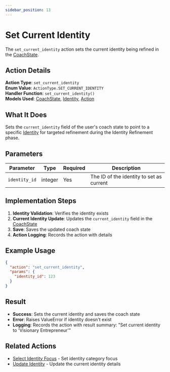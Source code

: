 ```yaml
---
sidebar_position: 13
---
```


# Set Current Identity

The `set_current_identity` action sets the current identity being refined in the [CoachState](../database/models/coach-state).

## Action Details

**Action Type**: `set_current_identity`  
**Enum Value**: `ActionType.SET_CURRENT_IDENTITY`  
**Handler Function**: `set_current_identity()`  
**Models Used**: [CoachState](../database/models/coach-state), [Identity](../database/models/identity), [Action](../database/models/action)

## What It Does

Sets the `current_identity` field of the user's coach state to point to a specific [Identity](../database/models/identity) for targeted refinement during the Identity Refinement phase.

## Parameters

| Parameter     | Type    | Required | Description                              |
| ------------- | ------- | -------- | ---------------------------------------- |
| `identity_id` | integer | Yes      | The ID of the identity to set as current |

## Implementation Steps

1. **Identity Validation**: Verifies the identity exists
2. **Current Identity Update**: Updates the `current_identity` field in the [CoachState](../database/models/coach-state)
3. **Save**: Saves the updated coach state
4. **Action Logging**: Records the action with details

## Example Usage

```json
{
  "action": "set_current_identity",
  "params": {
    "identity_id": 123
  }
}
```

## Result

- **Success**: Sets the current identity and saves the coach state
- **Error**: Raises ValueError if identity doesn't exist
- **Logging**: Records the action with result summary: "Set current identity to 'Visionary Entrepreneur'"

## Related Actions

- [Select Identity Focus](select-identity-focus) - Set identity category focus
- [Update Identity](update-identity) - Update the current identity details
